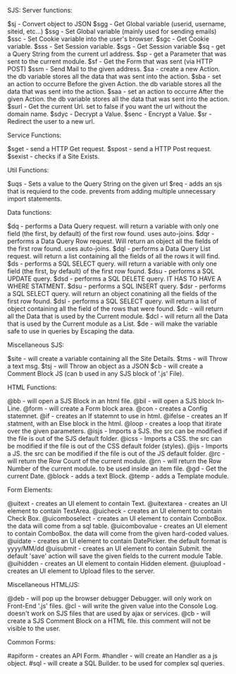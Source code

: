  SJS: 
 Server functions:
 
$sj   - Convert object to JSON
$sgg  - Get Global variable (userid, username, siteid, etc...)
$ssg  - Set Global variable (mainly used for sending emails)
$ssc  - Set Cookie variable into the user's browser.
$sgc  - Get Cookie variable.
$sss  - Set Session variable.
$sgs  - Get Session variable
$sq   - get a Query String from the current url address.
$sp   - get a Parameter that was sent to the current module.
$sf   - Get the Form that was sent (via HTTP POST)
$ssm  - Send Mail to the given address.
$sa   - create a new Action. the db variable stores all the data that was sent into the action.
$sba  - set an action to occurre Before the given Action.  the db variable stores all the data that was sent into the action.
$saa  - set an action to occurre After the given Action.  the db variable stores all the data that was sent into the action.
$surl - Get the current Url. set to false if you want the url without the domain name.
$sdyc - Decrypt a Value.
$senc - Encrypt a Value.
$sr   - Redirect the user to a new url.

 Service Functions:

$sget   - send a HTTP Get request.
$spost  - send a HTTP Post request.
$sexist - checks if a Site Exists.

 Util Functions:

$uqs - Sets a value to the Query String on the given url
$req - adds an sjs that is requierd to the code. prevents from adding multiple unnecessary import statements.

 Data functions:
 
$dq  - performs a Data Query request. will return a variable with only one field (the first, by default) of the first row found. uses auto-joins.
$dqr - performs a Data Query Row request. Will return an object all the fields of the first row found. uses auto-joins.
$dql - performs a Data Query List request. will return a list containing all the fields of all the rows it will find.
$ds  - performs a SQL SELECT query. will return a variable with only one field (the first, by default) of the first row found.
$dsu - performs a SQL UPDATE query.
$dsd - performs a SQL DELETE query. IT HAS TO HAVE A WHERE STATMENT.
$dsu - performs a SQL INSERT query.
$dsr - performs a SQL SELECT query. will return an object conatining all the fields of the first row found.
$dsl - performs a SQL SELECT query. will return a list of object containing all the field of the rows that were found.
$dc  - will return all the Data that is used by the Current module.
$dcl - will return all the Data that is used by  the Current module as a List.
$de - will make the variable safe to use in queries by Escaping the data.

 Miscellaneous SJS:
 
$site - will create a variable containing all the Site Details.
$tms  - will Throw a text msg.
$tsj  - will Throw an object as a JSON
$cb   - will create a Comment Block JS (can b used in any SJS block of '.js' File).

 HTML Functions:
 
@bb     - will open a SJS Block in an html file.
@bil    - will open a SJS block In-Line.
@form   - will create a Form block area.
@con    - creates a Config statemnet.
@if     - creates an If statemnt to use in html.
@ifelse - creates an If statment, with an Else block in the html.
@loop - creates a loop that itirate over the given parameters.
@isjs   - Imports a SJS. the src can be modified if the file is out of the SJS default folder.
@icss   - Imports a CSS. the src can be modified if the file is out of the CSS default folder (styles).
@ijs    - Imports a JS. the src can be modified if the file is out of the JS default folder.
@rc     - will return the Row Count of the current module.
@rn     - will return the Row Number of the current module. to be used inside an item file.
@gd     - Get the current Date.
@block - adds a text Block.
@temp - adds a Template module.

 Form Elements:

@uitext        - creates an UI element to contain Text.
@uitextarea    - creates an UI element to contain TextArea.
@uicheck       - creates an UI element to contain Check Box.
@uicomboselect - creates an UI element to contain ComboBox. the data will come from a sql table.
@uicombovalue  - creates an UI element to contain ComboBox. the data will come from the given hard-coded values.
@uidate        - creates an UI element to contain DatePicker. the default format is yyyy/MM/dd
@uisubmit      - creates an UI element to contain Submit. the default 'save' action will save the given fields to the current module Table.
@uihidden     - creates an UI element to contain Hidden element.
@uiupload     - creates an UI element to Upload files to the server.

Miscellaneous HTML/JS:

@deb - will pop up the browser debugger Debugger. will only work on Front-End '.js' files.
@cl  - will write the given value into the Console Log. doesn't work on SJS files that are used by ajax or services.
@cb  - will create a SJS Comment Block  on a HTML file. this comment will not be visible to the user.

 Common Forms:
 
#apiform - creates an API Form.
#handler - will create an Handler as a js object.
#sql     - will create a SQL Builder. to be used for complex sql queries.
                
